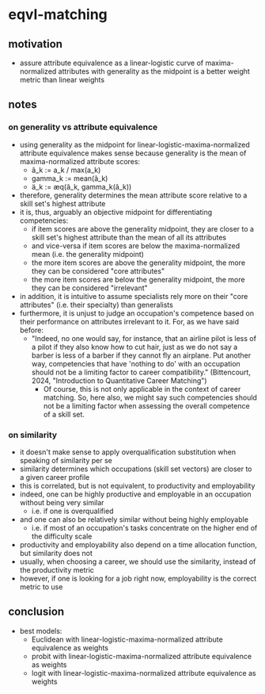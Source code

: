 # eqvl-matching
## motivation
- assure attribute equivalence as a linear-logistic curve of maxima-normalized attributes with generality as the midpoint is a better weight metric than linear weights

## notes
### on generality vs attribute equivalence
- using generality as the midpoint for linear-logistic-maxima-normalized attribute equivalence makes sense because generality is the mean of maxima-normalized attribute scores:
    - ã_k := a_k / max(a_k)
    - gamma_k := mean(ã_k)
    - ä_k := æq(ã_k, gamma_k(ã_k))
- therefore, generality determines the mean attribute score relative to a skill set's highest attribute
- it is, thus, arguably an objective midpoint for differentiating competencies:
    - if item scores are above the generality midpoint, they are closer to a skill set's highest attribute than the mean of all its attributes
    - and vice-versa if item scores are below the maxima-normalized mean (i.e. the generality midpoint)
    - the more item scores are above the generality midpoint, the more they can be considered "core attributes"
    - the more item scores are below the generality midpoint, the more they can be considered "irrelevant"
- in addition, it is intuitive to assume specialists rely more on their "core attributes" (i.e. their specialty) than generalists
- furthermore, it is unjust to judge an occupation's competence based on their performance on attributes irrelevant to it. For, as we have said before:
    - "Indeed, no one would say, for instance, that an airline pilot is less of a pilot if they also know how to cut hair, just as we do not say a barber is less of a barber if they cannot fly an airplane. Put another way, competencies that have 'nothing to do' with an occupation should not be a limiting factor to career compatibility." (Bittencourt, 2024, "Introduction to Quantitative Career Matching")
        - Of course, this is not only applicable in the context of career matching. So, here also, we might say such competencies should not be a limiting factor when assessing the overall competence of a skill set.

### on similarity
- it doesn't make sense to apply overqualification substitution when speaking of similarity per se
- similarity determines which occupations (skill set vectors) are closer to a given career profile
- this is correlated, but is not equivalent, to productivity and employability
- indeed, one can be highly productive and employable in an occupation without being very similar
    - i.e. if one is overqualified
- and one can also be relatively similar without being highly employable
    - i.e. if most of an occupation's tasks concentrate on the higher end of the difficulty scale
- productivity and employability also depend on a time allocation function, but similarity does not
- usually, when choosing a career, we should use the similarity, instead of the productivity metric
- however, if one is looking for a job right now, employability is the correct metric to use

## conclusion
- best models:
    - Euclidean with linear-logistic-maxima-normalized attribute equivalence as weights
    - probit with linear-logistic-maxima-normalized attribute equivalence as weights
    - logit with linear-logistic-maxima-normalized attribute equivalence as weights